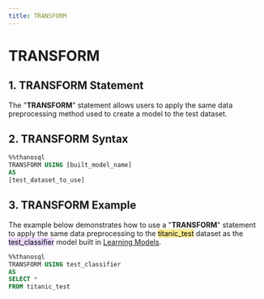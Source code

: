 ```yaml
---
title: TRANSFORM
---
```


# __TRANSFORM__

## __1. TRANSFORM Statement__

The "__TRANSFORM__" statement allows users to apply the same data preprocessing method used to create a model to the test dataset.

## __2. TRANSFORM Syntax__

```sql
%%thanosql
TRANSFORM USING [built_model_name]
AS
[test_dataset_to_use]
```

## __3. TRANSFORM Example__
The example below demonstrates how to use a "__TRANSFORM__" statement to apply the same data preprocessing to the <mark style="background-color:#FFEC92 ">titanic_test</mark> dataset as the <mark style="background-color:#E9D7FD ">test_classifier</mark>  model built in [Learning Models](/en/how-to_guides/ThanoSQL_ml/BUILD_MODEL_SYNTAX/).

```sql
%%thanosql
TRANSFORM USING test_classifier
AS
SELECT *
FROM titanic_test
```
